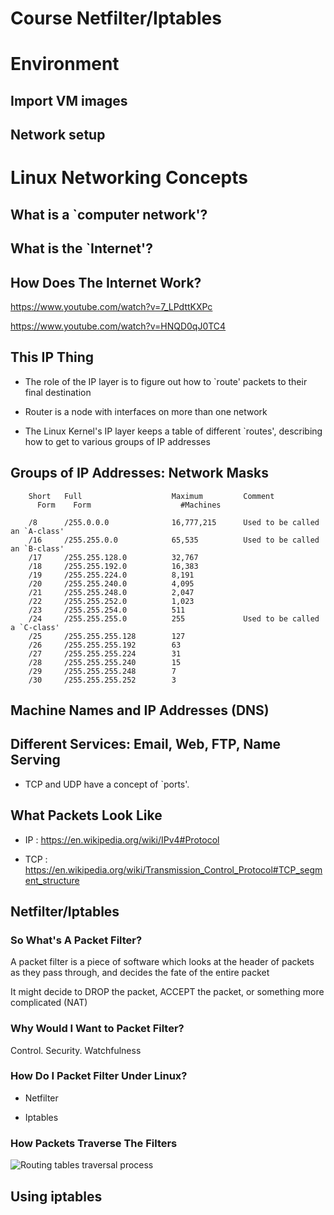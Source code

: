 Course Netfilter/Iptables
===

# Environment

## Import VM images

## Network setup

# Linux Networking Concepts

## What is a `computer network'?

## What is the `Internet'?

## How Does The Internet Work?

https://www.youtube.com/watch?v=7_LPdttKXPc

https://www.youtube.com/watch?v=HNQD0qJ0TC4

## This IP Thing

- The role of the IP layer is to figure out how to `route' packets to their final destination

- Router is a node with interfaces on more than one network

- The Linux Kernel's IP layer keeps a table of different `routes', describing how to get to various groups of IP addresses


## Groups of IP Addresses: Network Masks

        Short   Full                    Maximum         Comment
          Form    Form                    #Machines

        /8      /255.0.0.0              16,777,215      Used to be called an `A-class'
        /16     /255.255.0.0            65,535          Used to be called an `B-class'
        /17     /255.255.128.0          32,767
        /18     /255.255.192.0          16,383
        /19     /255.255.224.0          8,191
        /20     /255.255.240.0          4,095
        /21     /255.255.248.0          2,047
        /22     /255.255.252.0          1,023
        /23     /255.255.254.0          511
        /24     /255.255.255.0          255             Used to be called a `C-class'
        /25     /255.255.255.128        127
        /26     /255.255.255.192        63
        /27     /255.255.255.224        31
        /28     /255.255.255.240        15
        /29     /255.255.255.248        7
        /30     /255.255.255.252        3


## Machine Names and IP Addresses (DNS)

## Different Services: Email, Web, FTP, Name Serving

- TCP and UDP have a concept of `ports'.

## What Packets Look Like

- IP : https://en.wikipedia.org/wiki/IPv4#Protocol

- TCP : https://en.wikipedia.org/wiki/Transmission_Control_Protocol#TCP_segment_structure


## Netfilter/Iptables

### So What's A Packet Filter?

A packet filter is a piece of software which looks at the header of packets as they pass through, and decides the fate of the entire packet

It might decide to DROP the packet, ACCEPT the packet, or something more complicated (NAT)

### Why Would I Want to Packet Filter?

Control. Security. Watchfulness

### How Do I Packet Filter Under Linux?

- Netfilter

- Iptables

### How Packets Traverse The Filters

![Routing tables traversal process](http://ebtables.netfilter.org/br_fw_ia/bridge3b.png)


## Using iptables
